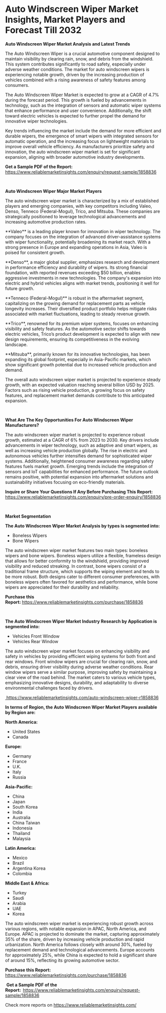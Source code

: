<p><h1>Auto Windscreen Wiper Market Insights, Market Players and Forecast Till 2032</h1></p><p><strong>Auto Windscreen Wiper Market Analysis and Latest Trends</strong></p>
<p><p>The Auto Windscreen Wiper is a crucial automotive component designed to maintain visibility by clearing rain, snow, and debris from the windshield. This system contributes significantly to road safety, especially under adverse weather conditions. The market for auto windscreen wipers is experiencing notable growth, driven by the increasing production of vehicles combined with a rising awareness of safety features among consumers.</p><p>The Auto Windscreen Wiper Market is expected to grow at a CAGR of 4.7% during the forecast period. This growth is fueled by advancements in technology, such as the integration of sensors and automatic wiper systems that enhance performance and user convenience. Additionally, the shift toward electric vehicles is expected to further propel the demand for innovative wiper technologies.</p><p>Key trends influencing the market include the demand for more efficient and durable wipers, the emergence of smart wipers with integrated sensors for automatic operation, and the increasing focus on lightweight materials to improve overall vehicle efficiency. As manufacturers prioritize safety and innovation, the auto windscreen wiper market is set for significant expansion, aligning with broader automotive industry developments.</p></p>
<p><strong>Get a Sample PDF of the Report:&nbsp;</strong> <a href="https://www.reliablemarketinsights.com/enquiry/request-sample/1858836?utm_campaign=3314&utm_medium=2&utm_source=Github&utm_content=ia&utm_term=31032025&utm_id=auto-windscreen-wiper">https://www.reliablemarketinsights.com/enquiry/request-sample/1858836</a></p>
<p>&nbsp;</p>
<p><strong>Auto Windscreen Wiper Major Market Players</strong></p>
<p><p>The auto windscreen wiper market is characterized by a mix of established players and emerging companies, with key competitors including Valeo, Denso, Tenneco (Federal-Mogul), Trico, and Mitsuba. These companies are strategically positioned to leverage technological advancements and increasing automotive production rates.</p><p>**Valeo** is a leading player known for innovation in wiper technology. The company focuses on the integration of advanced driver-assistance systems with wiper functionality, potentially broadening its market reach. With a strong presence in Europe and expanding operations in Asia, Valeo is poised for consistent growth.</p><p>**Denso**, a major global supplier, emphasizes research and development in performance efficiency and durability of wipers. Its strong financial foundation, with reported revenues exceeding $50 billion, enables aggressive investments in new technologies. The company's expansion into electric and hybrid vehicles aligns with market trends, positioning it well for future growth.</p><p>**Tenneco (Federal-Mogul)** is robust in the aftermarket segment, capitalizing on the growing demand for replacement parts as vehicle longevity increases. Their diversified product portfolio helps mitigate risks associated with market fluctuations, leading to steady revenue growth.</p><p>**Trico**, renowned for its premium wiper systems, focuses on enhancing visibility and safety features. As the automotive sector shifts towards electric vehicles, Trico’s product development is expected to align with new design requirements, ensuring its competitiveness in the evolving landscape.</p><p>**Mitsuba**, primarily known for its innovative technologies, has been expanding its global footprint, especially in Asia-Pacific markets, which show significant growth potential due to increased vehicle production and demand.</p><p>The overall auto windscreen wiper market is projected to experience steady growth, with an expected valuation reaching several billion USD by 2025. Factors such as rising vehicle production, a growing focus on safety features, and replacement market demands contribute to this anticipated expansion.</p></p>
<p>&nbsp;</p>
<p><strong>What Are The Key Opportunities For Auto Windscreen Wiper Manufacturers?</strong></p>
<p><p>The auto windscreen wiper market is projected to experience robust growth, estimated at a CAGR of 6% from 2023 to 2030. Key drivers include advancements in wiper technology, such as adaptive and smart wipers, as well as increasing vehicle production globally. The rise in electric and autonomous vehicles further intensifies demand for sophisticated wiper systems. Additionally, heightened consumer awareness regarding safety features fuels market growth. Emerging trends include the integration of sensors and IoT capabilities for enhanced performance. The future outlook remains positive, with potential expansion into aftermarket solutions and sustainability initiatives focusing on eco-friendly materials.</p></p>
<p><strong>Inquire or Share Your Questions If Any Before Purchasing This Report:</strong> <a href="https://www.reliablemarketinsights.com/enquiry/pre-order-enquiry/1858836?utm_campaign=3314&utm_medium=2&utm_source=Github&utm_content=ia&utm_term=31032025&utm_id=auto-windscreen-wiper">https://www.reliablemarketinsights.com/enquiry/pre-order-enquiry/1858836</a></p>
<p>&nbsp;</p>
<p><strong>Market Segmentation</strong></p>
<p><strong>The Auto Windscreen Wiper Market Analysis by types is segmented into:</strong></p>
<p><ul><li>Boneless Wipers</li><li>Bone Wipers</li></ul></p>
<p><p>The auto windscreen wiper market features two main types: boneless wipers and bone wipers. Boneless wipers utilize a flexible, frameless design that allows for better conformity to the windshield, providing improved visibility and reduced streaking. In contrast, bone wipers consist of a traditional frame structure, which supports the wiping element and tends to be more robust. Both designs cater to different consumer preferences, with boneless wipers often favored for aesthetics and performance, while bone wipers are appreciated for their durability and reliability.</p></p>
<p><strong>Purchase this Report:&nbsp;</strong><a href="https://www.reliablemarketinsights.com/purchase/1858836?utm_campaign=3314&utm_medium=2&utm_source=Github&utm_content=ia&utm_term=31032025&utm_id=auto-windscreen-wiper">https://www.reliablemarketinsights.com/purchase/1858836</a></p>
<p>&nbsp;</p>
<p><strong>The Auto Windscreen Wiper Market Industry Research by Application is segmented into:</strong></p>
<p><ul><li>Vehicles Front Window</li><li>Vehicles Rear Window</li></ul></p>
<p><p>The auto windscreen wiper market focuses on enhancing visibility and safety in vehicles by providing efficient wiping systems for both front and rear windows. Front window wipers are crucial for clearing rain, snow, and debris, ensuring driver visibility during adverse weather conditions. Rear window wipers serve a similar purpose, improving safety by maintaining a clear view of the road behind. The market caters to various vehicle types, emphasizing innovative designs, durability, and adaptability to diverse environmental challenges faced by drivers.</p></p>
<p><a href="https://www.reliablemarketinsights.com/auto-windscreen-wiper-r1858836?utm_campaign=3314&utm_medium=2&utm_source=Github&utm_content=ia&utm_term=31032025&utm_id=auto-windscreen-wiper">&nbsp;https://www.reliablemarketinsights.com/auto-windscreen-wiper-r1858836</a></p>
<p><strong>In terms of Region, the Auto Windscreen Wiper Market Players available by Region are:</strong></p>
<p>
    <p> <strong> North America: </strong>
        <ul>
            <li>United States</li>
            <li>Canada</li>
        </ul>
        </p> 
    <p> <strong> Europe: </strong>
        <ul>
            <li>Germany</li>
            <li>France</li>
            <li>U.K.</li>
            <li>Italy</li>
            <li>Russia</li>
        </ul>
        </p> 
    <p> <strong> Asia-Pacific: </strong>
        <ul>
            <li>China</li>
            <li>Japan</li>
            <li>South Korea</li>
            <li>India</li>
            <li>Australia</li>
            <li>China Taiwan</li>
            <li>Indonesia</li>
            <li>Thailand</li>
            <li>Malaysia</li>
        </ul>
        </p> 
    <p> <strong> Latin America: </strong>
        <ul>
            <li>Mexico</li>
            <li>Brazil</li>
            <li>Argentina Korea</li>
            <li>Colombia</li>
        </ul>
        </p> 
    <p> <strong> Middle East & Africa: </strong>
        <ul>
            <li>Turkey</li>
            <li>Saudi</li>
            <li>Arabia</li>
            <li>UAE</li>
            <li>Korea</li>
        </ul>
    </p>
    </p>
<p><p>The auto windscreen wiper market is experiencing robust growth across various regions, with notable expansion in APAC, North America, and Europe. APAC is projected to dominate the market, capturing approximately 35% of the share, driven by increasing vehicle production and rapid urbanization. North America follows closely with around 30%, fueled by replacement demand and technological advancements. Europe accounts for approximately 25%, while China is expected to hold a significant share of around 15%, reflecting its growing automotive sector.</p></p>
<p><strong>Purchase this Report: </strong><a href="https://www.reliablemarketinsights.com/purchase/1858836?utm_campaign=3314&utm_medium=2&utm_source=Github&utm_content=ia&utm_term=31032025&utm_id=auto-windscreen-wiper">https://www.reliablemarketinsights.com/purchase/1858836</a></p>
<p>&nbsp;<strong>Get a Sample PDF of the Report:&nbsp;&nbsp;</strong><a href="https://www.reliablemarketinsights.com/enquiry/request-sample/1858836?utm_campaign=3314&utm_medium=2&utm_source=Github&utm_content=ia&utm_term=31032025&utm_id=auto-windscreen-wiper">https://www.reliablemarketinsights.com/enquiry/request-sample/1858836</a></p>
<p><strong></strong></p>
<p>Check more reports on <a href="https://www.reliablemarketinsights.com/?utm_campaign=3314&utm_medium=2&utm_source=Github&utm_content=ia&utm_term=31032025&utm_id=auto-windscreen-wiper">https://www.reliablemarketinsights.com/</a></p>